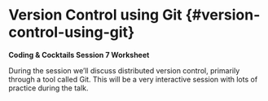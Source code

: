# Version Control using Git {#version-control-using-git}

**Coding &amp; Cocktails Session 7 Worksheet**

During the session we’ll discuss distributed version control, primarily through a tool called Git. This will be a very interactive session with lots of practice during the talk.